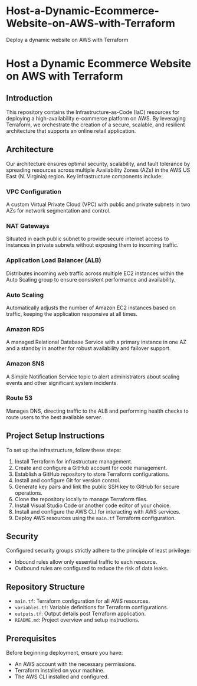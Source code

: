 

# Host-a-Dynamic-Ecommerce-Website-on-AWS-with-Terraform
Deploy a dynamic website on AWS with Terraform
# Host a Dynamic Ecommerce Website on AWS with Terraform

## Introduction
This repository contains the Infrastructure-as-Code (IaC) resources for deploying a high-availability e-commerce platform on AWS. By leveraging Terraform, we orchestrate the creation of a secure, scalable, and resilient architecture that supports an online retail application.

## Architecture
Our architecture ensures optimal security, scalability, and fault tolerance by spreading resources across multiple Availability Zones (AZs) in the AWS US East (N. Virginia) region. Key infrastructure components include:

### VPC Configuration
A custom Virtual Private Cloud (VPC) with public and private subnets in two AZs for network segmentation and control.

### NAT Gateways
Situated in each public subnet to provide secure internet access to instances in private subnets without exposing them to incoming traffic.

### Application Load Balancer (ALB)
Distributes incoming web traffic across multiple EC2 instances within the Auto Scaling group to ensure consistent performance and availability.

### Auto Scaling
Automatically adjusts the number of Amazon EC2 instances based on traffic, keeping the application responsive at all times.

### Amazon RDS
A managed Relational Database Service with a primary instance in one AZ and a standby in another for robust availability and failover support.

### Amazon SNS
A Simple Notification Service topic to alert administrators about scaling events and other significant system incidents.

### Route 53
Manages DNS, directing traffic to the ALB and performing health checks to route users to the best available server.

## Project Setup Instructions
To set up the infrastructure, follow these steps:

1. Install Terraform for infrastructure management.
2. Create and configure a GitHub account for code management.
3. Establish a GitHub repository to store Terraform configurations.
4. Install and configure Git for version control.
5. Generate key pairs and link the public SSH key to GitHub for secure operations.
6. Clone the repository locally to manage Terraform files.
7. Install Visual Studio Code or another code editor of your choice.
8. Install and configure the AWS CLI for interacting with AWS services.
9. Deploy AWS resources using the `main.tf` Terraform configuration.

## Security
Configured security groups strictly adhere to the principle of least privilege:

- Inbound rules allow only essential traffic to each resource.
- Outbound rules are configured to reduce the risk of data leaks.

## Repository Structure
- `main.tf`: Terraform configuration for all AWS resources.
- `variables.tf`: Variable definitions for Terraform configurations.
- `outputs.tf`: Output details post Terraform application.
- `README.md`: Project overview and setup instructions.

## Prerequisites
Before beginning deployment, ensure you have:

- An AWS account with the necessary permissions.
- Terraform installed on your machine.
- The AWS CLI installed and configured.
